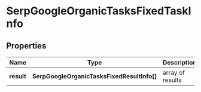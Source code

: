 # SerpGoogleOrganicTasksFixedTaskInfo

## Properties

| Name | Type | Description | Notes |
|------------ | ------------- | ------------- | -------------|
**result** | **SerpGoogleOrganicTasksFixedResultInfo[]** | array of results |[optional]|
